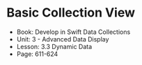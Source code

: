#  Basic Collection View

- Book: Develop in Swift Data Collections
- Unit: 3 - Advanced Data Display
- Lesson: 3.3 Dynamic Data
- Page: 611-624
